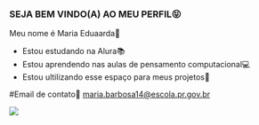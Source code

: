### SEJA BEM VINDO(A) AO MEU PERFIL😝

Meu nome é Maria Eduaarda🖤

- Estou estudando na Alura📚
- Estou aprendendo nas aulas de pensamento computacional💻
- Estou ultilizando esse espaço para meus projetos📓

 #Email de contato📧
 maria.barbosa14@escola.pr.gov.br

![](https://th.bing.com/th/id/R.be3ee269c07ea21f25f97c68f81c1383?rik=g1OBV%2b5ogtAOaw&pid=ImgRaw&r=0)
